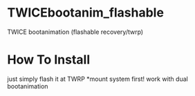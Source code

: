 # TWICEbootanim_flashable
TWICE bootanimation (flashable recovery/twrp)
# How To Install
just simply flash it at TWRP
*mount system first!
work with dual bootanimation
